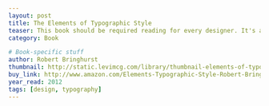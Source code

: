 ```yaml
---
layout: post
title: The Elements of Typographic Style
teaser: This book should be required reading for every designer. It's a bit dry at times, but an invaluable resource—the first place I go if I have a question about type.  
category: Book

# Book-specific stuff
author: Robert Bringhurst
thumbnail: http://static.levimcg.com/library/thumbnail-elements-of-typographic-style.png
buy_link: http://www.amazon.com/Elements-Typographic-Style-Robert-Bringhurst/dp/0881791326
year_read: 2012
tags: [design, typography]
---
```

